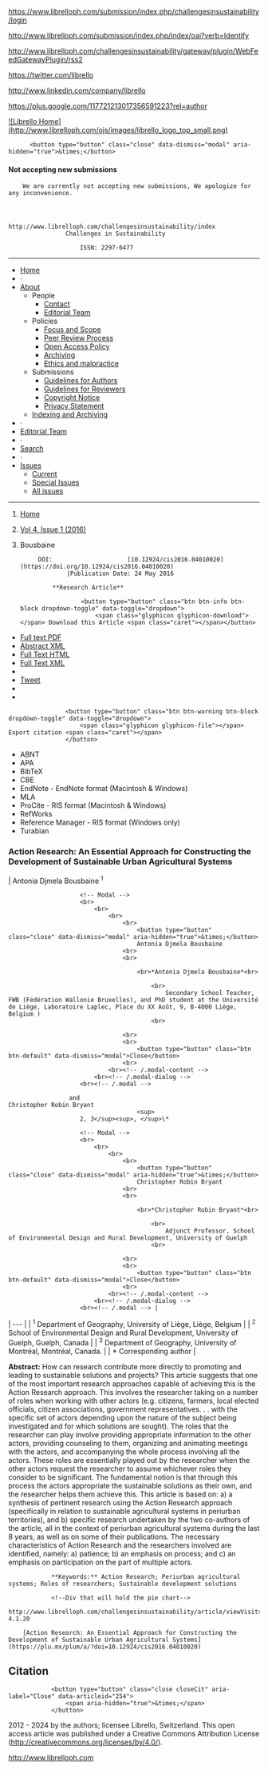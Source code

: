 <!-- Google Tag Manager -->
<noscript><iframe src="//www.googletagmanager.com/ns.html?id=GTM-KZQS36" height="0" width="0" style="display:none;visibility:hidden"></iframe></noscript>

<!-- End Google Tag Manager -->

<!-- AddThis Smart Layers BEGIN -->
<!-- Go to http://www.addthis.com/get/smart-layers to customize -->

<!-- AddThis Smart Layers END -->

<!--a target='blank' href="https://www.librelloph.com/submission/index.php/challengesinsustainability/author/submit">
                <img src="http://www.librelloph.com/ojs/images/submit.png" width="100px" height="31px" alt="Twitter"/>
            </a-->

https://www.librelloph.com/submission/index.php/challengesinsustainability/login

http://www.librelloph.com/submission/index.php/index/oai?verb=Identify

http://www.librelloph.com/challengesinsustainability/gateway/plugin/WebFeedGatewayPlugin/rss2

https://twitter.com/librello

http://www.linkedin.com/company/librello

https://plus.google.com/117721213017356591223?rel=author

[!\[Librello Home\](http://www.librelloph.com/ojs/images/librello_logo_top_small.png)](http://www.librelloph.com)

<!-- MODAL SUbmissions disabled -->

          <button type="button" class="close" data-dismiss="modal" aria-hidden="true">&times;</button>
          
#### Not accepting new submissions

        We are currently not accepting new submissions, We apologize for any inconvenience.

<!-- /.modal-content -->
    
<!-- /.modal-dialog -->
  
<!-- /.modal -->

# 
                                                    http://www.librelloph.com/challengesinsustainability/index
                    Challenges in Sustainability 

                        ISSN: 2297-6477

* * *

- [Home](http://www.librelloph.com/challengesinsustainability/index)
- ·
- [About](http://www.librelloph.com/challengesinsustainability/about)
    - People
        - [Contact](http://www.librelloph.com/challengesinsustainability/about/contact)
        - [Editorial Team](http://www.librelloph.com/challengesinsustainability/about/editorialTeam)
    - Policies
        - [Focus and Scope](http://www.librelloph.com/challengesinsustainability/about/editorialPolicies#focusAndScope)
        - [Peer Review Process](http://www.librelloph.com/challengesinsustainability/about/editorialPolicies#peerReviewProcess)
        - [Open Access Policy](http://www.librelloph.com/challengesinsustainability/about/editorialPolicies#openAccessPolicy)
        - [Archiving](http://www.librelloph.com/challengesinsustainability/about/editorialPolicies#archiving)
        - [Ethics and malpractice](http://www.librelloph.com/challengesinsustainability/pages/view/ethics_and_malpractice_guidelines)
    - Submissions
        - [Guidelines for Authors](/submission/public/ref_style/new_guidelines_for_authors.pdf)
        - [Guidelines
                                for Reviewers](/submission/public/ref_style/guidelines_for_reviewers.pdf)
        - [Copyright Notice](http://www.librelloph.com/challengesinsustainability/about/submissions#copyrightNotice)
        - [Privacy Statement](http://www.librelloph.com/challengesinsustainability/about/submissions#privacyStatement)
    - [Indexing and
                    Archiving](http://www.librelloph.com/challengesinsustainability/pages/view/indexArchive)
- ·
- [Editorial Team](http://www.librelloph.com/challengesinsustainability/about/editorialTeam)
- ·
- [Search](http://www.librelloph.com/challengesinsustainability/search)
- ·
- [Issues](http://www.librelloph.com/challengesinsustainability/issue/archive)
    - [Current](http://www.librelloph.com/challengesinsustainability/issue/current)
    - [Special
                    Issues](http://www.librelloph.com/challengesinsustainability/pages/view/specialissues)
    - [All
                    issues](http://www.librelloph.com/challengesinsustainability/issue/archive)

* * *

1. [Home](http://www.librelloph.com/challengesinsustainability/index)
2. [Vol 4, Issue 1 (2016)](http://www.librelloph.com/challengesinsustainability/issue/view/cis-4.1)
3. Bousbaine

            DOI:                     [10.12924/cis2016.04010020](https://doi.org/10.12924/cis2016.04010020)
                    |Publication Date: 24 May 2016

                **Research Article**

                        <button type="button" class="btn btn-info btn-block dropdown-toggle" data-toggle="dropdown">
                            <span class="glyphicon glyphicon-download"></span> Download this Article <span class="caret"></span></button>
- [Full text PDF](http://www.librelloph.com/challengesinsustainability/article/download/cis-4.1.20/pdf)
- [Abstract XML](http://www.librelloph.com/challengesinsustainability/article/viewXML/cis-4.1.20/xml)
- [Full Text HTML](http://www.librelloph.com/challengesinsustainability/article/view/cis-4.1.20/html)
- [Full Text XML](http://www.librelloph.com/challengesinsustainability/article/view/cis-4.1.20/xml)
- 
- [Tweet](https://twitter.com/share)
- 
- 

                    <button type="button" class="btn btn-warning btn-block dropdown-toggle" data-toggle="dropdown">
                        <span class="glyphicon glyphicon-file"></span> Export citation <span class="caret"></span>
                    </button>
- ABNT
- APA
- BibTeX
- CBE
- EndNote - EndNote format (Macintosh & Windows)
- MLA
- ProCite - RIS format (Macintosh & Windows)
- RefWorks
- Reference Manager - RIS format (Windows only)
- Turabian

### Action Research: An Essential Approach for Constructing the Development of Sustainable Urban Agricultural Systems

| Antonia Djmela Bousbaine
                                        <sup>
                        1</sup>

                        <!-- Modal -->
                        <br>
                            <br>
                                <br>
                                    <br>
                                        <button type="button" class="close" data-dismiss="modal" aria-hidden="true">&times;</button>
                                        Antonia Djmela Bousbaine
                                    <br>
                                    <br>

                                        <br>*Antonia Djmela Bousbaine*<br>
                                        
                                            <br>
                                                Secondary School Teacher, FWB (Fédération Wallonie Bruxelles), and PhD student at the Université de Liège, Laboratoire Laplec, Place du XX Août, 9, B-4000 Liège, Belgium )
                                            <br>
                                        
                                    <br>
                                    <br>
                                        <button type="button" class="btn btn-default" data-dismiss="modal">Close</button>
                                    <br>
                                <br><!-- /.modal-content -->
                            <br><!-- /.modal-dialog -->
                        <br><!-- /.modal -->

                     and                                             Christopher Robin Bryant
                                        <sup>
                        2, 3</sup><sup>, </sup>\*

                        <!-- Modal -->
                        <br>
                            <br>
                                <br>
                                    <br>
                                        <button type="button" class="close" data-dismiss="modal" aria-hidden="true">&times;</button>
                                        Christopher Robin Bryant
                                    <br>
                                    <br>

                                        <br>*Christopher Robin Bryant*<br>
                                        
                                            <br>
                                                Adjunct Professor, School of Environmental Design and Rural Development, University of Guelph
                                            <br>
                                        
                                    <br>
                                    <br>
                                        <button type="button" class="btn btn-default" data-dismiss="modal">Close</button>
                                    <br>
                                <br><!-- /.modal-content -->
                            <br><!-- /.modal-dialog -->
                        <br><!-- /.modal --> |
| --- |
| <sup>1</sup>
                Department of Geography, University of Liège, Liège, Belgium |
| <sup>2</sup>
                School of Environmental Design and Rural Development, University of Guelph, Guelph, Canada |
| <sup>3</sup>
                Department of Geography, University of Montréal, Montréal, Canada. |
| \*
                Corresponding author |

**Abstract:**
                    How can research contribute more directly to promoting and leading to sustainable solutions and projects? This article suggests that one of the most important research approaches capable of achieving this is the Action Research approach. This involves the researcher taking on a number of roles when working with other actors (e.g. citizens, farmers, local elected officials, citizen associations, government representatives. . . with the specific set of actors depending upon the nature of the subject being investigated and for which solutions are sought). The roles that the researcher can play involve providing appropriate information to the other actors, providing counseling to them, organizing and animating meetings with the actors, and accompanying the whole process involving all the actors. These roles are essentially played out by the researcher when the other actors request the researcher to assume whichever roles they consider to be significant. The fundamental notion is that through this process the actors appropriate the sustainable solutions as their own, and the researcher helps them achieve this. This article is based on: a) a synthesis of pertinent research using the Action Research approach (specifically in relation to sustainable agricultural systems in periurban territories), and b) specific research undertaken by the two co-authors of the article, all in the context of periurban agricultural systems during the last 8 years, as well as on some of their publications. The necessary characteristics of Action Research and the researchers involved are identified, namely: a) patience; b) an emphasis on process; and c) an emphasis on participation on the part of multiple actors.

                **Keywords:** Action Research; Periurban agricultural systems; Roles of researchers; Sustainable development solutions

                <!--Div that will hold the pie chart-->
                http://www.librelloph.com/challengesinsustainability/article/viewVisits/cis-4.1.20

        [Action Research: An Essential Approach for Constructing the Development of Sustainable Urban Agricultural Systems](https://plu.mx/plum/a/?doi=10.12924/cis2016.04010020)

## Citation

                <button type="button" class="close closeCit" aria-label="Close" data-articleid="254">
                    <span aria-hidden="true">&times;</span>
                </button>

<!-- content -->

<!-- main -->

<!-- body -->

 2012 - 2024  by the authors; licensee Librello, Switzerland. This open access article was published
under a Creative Commons Attribution License (http://creativecommons.org/licenses/by/4.0/).

http://www.librelloph.com

 <!-- container -->